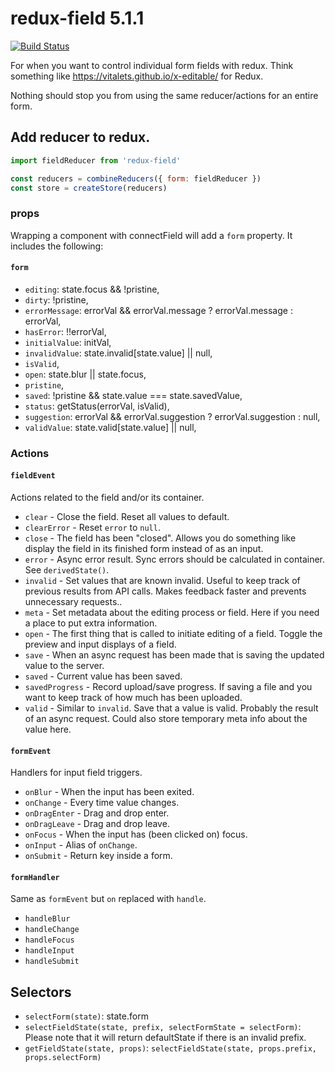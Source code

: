 # redux-field 5.1.1

[![Build Status](https://travis-ci.org/cape-io/redux-field.svg?branch=master)](https://travis-ci.org/cape-io/redux-field)

For when you want to control individual form fields with redux. Think something like https://vitalets.github.io/x-editable/ for Redux.

Nothing should stop you from using the same reducer/actions for an entire form.

## Add reducer to redux.

```javascript
import fieldReducer from 'redux-field'

const reducers = combineReducers({ form: fieldReducer })
const store = createStore(reducers)
```

### props
Wrapping a component with connectField will add a `form` property. It includes the following:

#### `form`
* `editing`: state.focus && !pristine,
* `dirty`: !pristine,
* `errorMessage`: errorVal && errorVal.message ? errorVal.message : errorVal,
* `hasError`: !!errorVal,
* `initialValue`: initVal,
* `invalidValue`: state.invalid[state.value] || null,
* `isValid`,
* `open`: state.blur || state.focus,
* `pristine`,
* `saved`: !pristine && state.value === state.savedValue,
* `status`: getStatus(errorVal, isValid),
* `suggestion`: errorVal && errorVal.suggestion ? errorVal.suggestion : null,
* `validValue`: state.valid[state.value] || null,

### Actions

#### `fieldEvent`

Actions related to the field and/or its container.

* `clear` - Close the field. Reset all values to default.
* `clearError` - Reset `error` to `null`.
* `close` - The field has been "closed". Allows you do something like display the field in its finished form instead of as an input.
* `error` - Async error result. Sync errors should be calculated in container. See `derivedState()`.
* `invalid` - Set values that are known invalid. Useful to keep track of previous results from API calls. Makes feedback faster and prevents unnecessary requests..
* `meta` - Set metadata about the editing process or field. Here if you need a place to put extra information.
* `open` - The first thing that is called to initiate editing of a field. Toggle the preview and input displays of a field.
* `save` - When an async request has been made that is saving the updated value to the server.
* `saved` - Current value has been saved.
* `savedProgress` - Record upload/save progress. If saving a file and you want to keep track of how much has been uploaded.
* `valid` - Similar to `invalid`. Save that a value is valid. Probably the result of an async request. Could also store temporary meta info about the value here.

#### `formEvent`

Handlers for input field triggers.

* `onBlur` - When the input has been exited.
* `onChange` - Every time value changes.
* `onDragEnter` - Drag and drop enter.
* `onDragLeave` - Drag and drop leave.
* `onFocus` - When the input has (been clicked on) focus.
* `onInput` - Alias of `onChange`.
* `onSubmit` - Return key inside a form.

#### `formHandler`

Same as `formEvent` but `on` replaced with `handle`.

* `handleBlur`
* `handleChange`
* `handleFocus`
* `handleInput`
* `handleSubmit`

## Selectors

* `selectForm(state)`: state.form
* `selectFieldState(state, prefix, selectFormState = selectForm)`: Please note that it will return defaultState if there is an invalid prefix.
* `getFieldState(state, props)`: `selectFieldState(state, props.prefix, props.selectForm)`
